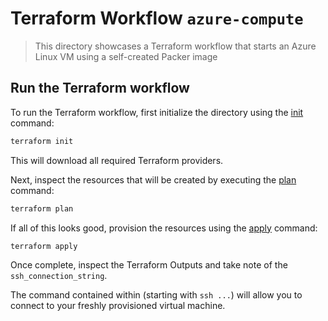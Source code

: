 # Terraform Workflow `azure-compute`

> This directory showcases a Terraform workflow that starts an Azure Linux VM using a self-created Packer image

## Run the Terraform workflow

To run the Terraform workflow, first initialize the directory using the [init](https://www.terraform.io/docs/commands/init.html) command:

```sh
terraform init
```

This will download all required Terraform providers.

Next, inspect the resources that will be created by executing the [plan](https://www.terraform.io/docs/commands/plan.html) command:

```sh
terraform plan
```

If all of this looks good, provision the resources using the [apply](https://www.terraform.io/docs/commands/apply.html) command:

```sh
terraform apply
```

Once complete, inspect the Terraform Outputs and take note of the `ssh_connection_string`.

The command contained within (starting with `ssh ...`) will allow you to connect to your freshly provisioned virtual machine.
